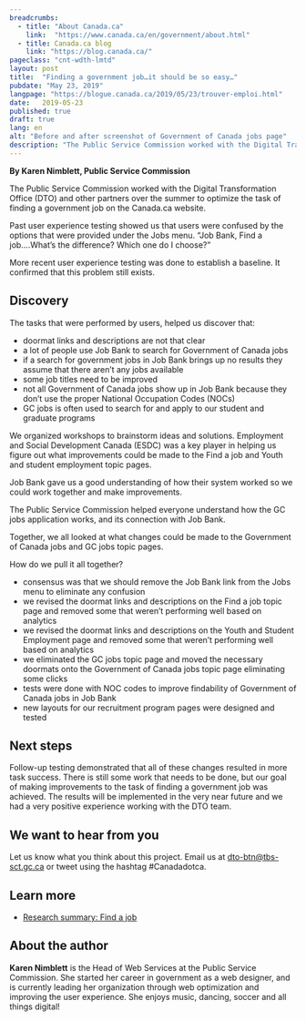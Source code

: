 ```yaml
---
breadcrumbs:
  - title: "About Canada.ca"
    link:  "https://www.canada.ca/en/government/about.html"
  - title: Canada.ca blog
    link: "https://blog.canada.ca/"
pageclass: "cnt-wdth-lmtd"
layout: post
title:  "Finding a government job…it should be so easy…"
pubdate: "May 23, 2019"
langpage: "https://blogue.canada.ca/2019/05/23/trouver-emploi.html"
date:   2019-05-23
published: true
draft: true
lang: en
alt: "Before and after screenshot of Government of Canada jobs page"
description: "The Public Service Commission worked with the Digital Transformation Office (DTO) and other partners over the summer to optimize the task of finding a government job on the Canada.ca website."
---
```

**By Karen Nimblett, Public Service Commission**

The Public Service Commission worked with the Digital Transformation Office (DTO) and other partners over the summer to optimize the task of finding a government job on the Canada.ca website.

Past user experience testing showed us that users were confused by the options that were provided under the Jobs menu. “Job Bank, Find a job….What’s the difference? Which one do I choose?”

More recent user experience testing was done to establish a baseline. It confirmed that this problem still exists.

## Discovery

The tasks that were performed by users, helped us discover that:
* doormat links and descriptions are not that clear
* a lot of people use Job Bank to search for Government of Canada jobs
* if a search for government jobs in Job Bank brings up no results they assume that there aren’t any jobs available
* some job titles need to be improved
* not all Government of Canada jobs show up in Job Bank because they don’t use the proper National Occupation Codes (NOCs)
* GC jobs is often used to search for and apply to our student and graduate programs

We organized workshops to brainstorm ideas and solutions. Employment and Social Development Canada (ESDC) was a key player in helping us figure out what improvements could be made to the Find a job and Youth and student employment topic pages.

Job Bank gave us a good understanding of how their system worked so we could work together and make improvements.

The Public Service Commission helped everyone understand how the GC jobs application works, and its connection with Job Bank.

Together, we all looked at what changes could be made to the Government of Canada jobs and GC jobs topic pages.

How do we pull it all together?
* consensus was that we should remove the Job Bank link from the Jobs menu to eliminate any confusion
* we revised the doormat links and descriptions on the Find a job topic page and removed some that weren’t performing well based on analytics
* we revised the doormat links and descriptions on the Youth and Student Employment page and removed some that weren’t performing well based on analytics
* we eliminated the GC jobs topic page and moved the necessary doormats onto the Government of Canada jobs topic page eliminating some clicks
* tests were done with NOC codes to improve findability of Government of Canada jobs in Job Bank
* new layouts for our recruitment program pages were designed and tested

## Next steps

Follow-up testing demonstrated that all of these changes resulted in more task success. There is still some work that needs to be done, but our goal of making improvements to the task of finding a government job was achieved. The results will be implemented in the very near future and we had a very positive experience working with the DTO team.



## We want to hear from you
Let us know what you think about this project. Email us at [dto-btn@tbs-sct.gc.ca](mailto:dto-btn@tbs-sct.gc.ca) or tweet using the hashtag #Canadadotca.

## Learn more
* [Research summary: Find a job](https://blog.canada.ca/research-summaries/find-job-research-summary.html)

## About the author

<b>Karen Nimblett</b> is the Head of Web Services at the Public Service Commission. She started her career in government as a web designer, and is currently leading her organization through web optimization and improving the user experience. She enjoys music, dancing, soccer and all things digital!
